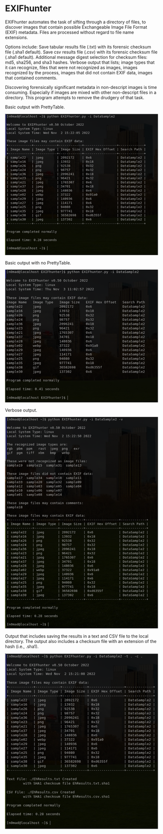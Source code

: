 # EXIFhunter

EXIFhunter automates the task of sifting through
a directory of files, to discover images that
contain possible Exchangeable Image File Format
(EXIF) metadata. Files are processed without
regard to file name extensions.

Options include:
Save tabular results file (.txt) with
its forensic checksum file (.sha1 default).
Save csv results file (.csv) with
its forensic checksum file (.sha1 default).
Additional message digest selection for
checksum files: md5, sha256, and sha3 hashes.
Verbose output that lists;
image types that it can recognize,
files that were not recognized as images,
images recognized by the process,
images that did not contain EXIF data,
images that contained comments.

Discovering forensically significant metadata in
non-descript images is time consuming.
Especially if images are mixed with other
non-descript files in a directory.
This program attempts to remove
the drudgery of that task.

Basic output with PrettyTable.

![basic output](screenshots/Eh_no-opt.png?raw=true "basic output")

Basic output with no PrettyTable.

![no prettytable](screenshots/Eh_no_pretty.png?raw=true "no prettytable")

Verbose output.

![verbose output](screenshots/Eh_v_nosave-opt.png?raw=true "verbose output")

Output that includes saving the results in a text and CSV file to the local directory.
The output also includes a checksum file with an extension of the hash (i.e., .sha1).

![saving results](screenshots/Eh_def_sha1.png?raw=true "saving results")
